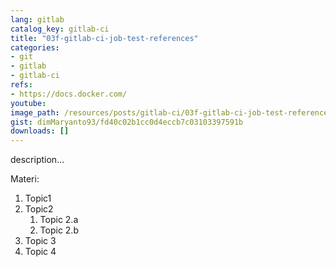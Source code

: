 ```yaml
---
lang: gitlab
catalog_key: gitlab-ci
title: "03f-gitlab-ci-job-test-references"
categories:
- git
- gitlab
- gitlab-ci
refs: 
- https://docs.docker.com/
youtube: 
image_path: /resources/posts/gitlab-ci/03f-gitlab-ci-job-test-references
gist: dimMaryanto93/fd40c02b1cc0d4eccb7c03103397591b
downloads: []
---
```



description...

<!--more-->

Materi: 

1. Topic1
2. Topic2
    1. Topic 2.a
    2. Topic 2.b
3. Topic 3
4. Topic 4